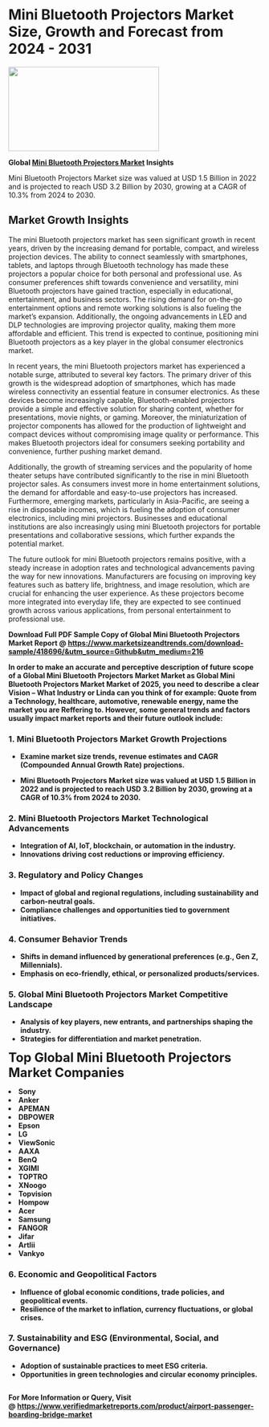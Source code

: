 <H1>Mini Bluetooth Projectors Market Size, Growth and Forecast from 2024 - 2031</H1><img class="aligncenter size-medium wp-image-584254" src="https://thirdeyenews.in/wp-content/uploads/2024/09/Global-Market-Research-300x168.jpeg" alt="" width="300" height="168" /><p><strong>Global&nbsp;<a href="https://www.marketsizeandtrends.com/download-sample/418696/&amp;utm_source=Github&utm_medium=216">Mini Bluetooth Projectors Market</a> Insights</strong></p><p>Mini Bluetooth Projectors Market size was valued at USD 1.5 Billion in 2022 and is projected to reach USD 3.2 Billion by 2030, growing at a CAGR of 10.3% from 2024 to 2030.</p><p><h2>Market Growth Insights</h2> <p>The mini Bluetooth projectors market has seen significant growth in recent years, driven by the increasing demand for portable, compact, and wireless projection devices. The ability to connect seamlessly with smartphones, tablets, and laptops through Bluetooth technology has made these projectors a popular choice for both personal and professional use. As consumer preferences shift towards convenience and versatility, mini Bluetooth projectors have gained traction, especially in educational, entertainment, and business sectors. The rising demand for on-the-go entertainment options and remote working solutions is also fueling the market’s expansion. Additionally, the ongoing advancements in LED and DLP technologies are improving projector quality, making them more affordable and efficient. This trend is expected to continue, positioning mini Bluetooth projectors as a key player in the global consumer electronics market.</p> <p><strong></strong></p> <p>In recent years, the mini Bluetooth projectors market has experienced a notable surge, attributed to several key factors. The primary driver of this growth is the widespread adoption of smartphones, which has made wireless connectivity an essential feature in consumer electronics. As these devices become increasingly capable, Bluetooth-enabled projectors provide a simple and effective solution for sharing content, whether for presentations, movie nights, or gaming. Moreover, the miniaturization of projector components has allowed for the production of lightweight and compact devices without compromising image quality or performance. This makes Bluetooth projectors ideal for consumers seeking portability and convenience, further pushing market demand.</p> <p>Additionally, the growth of streaming services and the popularity of home theater setups have contributed significantly to the rise in mini Bluetooth projector sales. As consumers invest more in home entertainment solutions, the demand for affordable and easy-to-use projectors has increased. Furthermore, emerging markets, particularly in Asia-Pacific, are seeing a rise in disposable incomes, which is fueling the adoption of consumer electronics, including mini projectors. Businesses and educational institutions are also increasingly using mini Bluetooth projectors for portable presentations and collaborative sessions, which further expands the potential market.</p> <p>The future outlook for mini Bluetooth projectors remains positive, with a steady increase in adoption rates and technological advancements paving the way for new innovations. Manufacturers are focusing on improving key features such as battery life, brightness, and image resolution, which are crucial for enhancing the user experience. As these projectors become more integrated into everyday life, they are expected to see continued growth across various applications, from personal entertainment to professional use.</p> <p><strong></p><p><span class=""><strong>Download Full PDF Sample Copy of Global Mini Bluetooth Projectors Market Report</strong> @ <a href="https://www.marketsizeandtrends.com/download-sample/418696/&amp;utm_source=Github&utm_medium=216" target="_blank">https://www.marketsizeandtrends.com/download-sample/418696/&amp;utm_source=Github&utm_medium=216</a></span></p><p>In order to make an accurate and perceptive description of future scope of a Global&nbsp;Mini Bluetooth Projectors Market Market as Global&nbsp;Mini Bluetooth Projectors Market Market of 2025, you need to describe a clear Vision &ndash; What Industry or Linda can you think of for example: Quote from a Technology, healthcare, automotive, renewable energy, name the market you are Reffering to. However, some general trends and factors usually impact market reports and their future outlook include:</p><h3>1.&nbsp;<strong>Mini Bluetooth Projectors Market Growth Projections</strong></h3><ul><li>Examine market size trends, revenue estimates and CAGR (Compounded Annual Growth Rate) projections.</li><li><p>Mini Bluetooth Projectors Market size was valued at USD 1.5 Billion in 2022 and is projected to reach USD 3.2 Billion by 2030, growing at a CAGR of 10.3% from 2024 to 2030.</p></li></ul><h3>2.&nbsp;<strong>Mini Bluetooth Projectors Market Technological Advancements</strong></h3><ul><li>Integration of AI, IoT, blockchain, or automation in the industry.</li><li>Innovations driving cost reductions or improving efficiency.</li></ul><h3>3.&nbsp;<strong>Regulatory and Policy Changes</strong></h3><ul><li>Impact of global and regional regulations, including sustainability and carbon-neutral goals.</li><li>Compliance challenges and opportunities tied to government initiatives.</li></ul><h3>4.&nbsp;<strong>Consumer Behavior Trends</strong></h3><ul><li>Shifts in demand influenced by generational preferences (e.g., Gen Z, Millennials).</li><li>Emphasis on eco-friendly, ethical, or personalized products/services.</li></ul><h3>5.&nbsp;<strong>Global Mini Bluetooth Projectors Market Competitive Landscape</strong></h3><ul><li>Analysis of key players, new entrants, and partnerships shaping the industry.</li><li>Strategies for differentiation and market penetration.</li></ul><p data-pm-slice="1 1 []"><span style="color: inherit; font-family: inherit; font-size: 25px;">Top Global Mini Bluetooth Projectors Market Companies</span></p><div class="" data-test-id=""><p><li>Sony</li><li> Anker</li><li> APEMAN</li><li> DBPOWER</li><li> Epson</li><li> LG</li><li> ViewSonic</li><li> AAXA</li><li> BenQ</li><li> XGIMI</li><li> TOPTRO</li><li> XNoogo</li><li> Topvision</li><li> Hompow</li><li> Acer</li><li> Samsung</li><li> FANGOR</li><li> Jifar</li><li> Artlii</li><li> Vankyo</li></p></div><h3>6.&nbsp;<strong>Economic and Geopolitical Factors</strong></h3><ul><li>Influence of global economic conditions, trade policies, and geopolitical events.</li><li>Resilience of the market to inflation, currency fluctuations, or global crises.</li></ul><h3>7.&nbsp;<strong>Sustainability and ESG (Environmental, Social, and Governance)</strong></h3><ul><li>Adoption of sustainable practices to meet ESG criteria.</li><li>Opportunities in green technologies and circular economy principles.</li></ul><h2><strong style="font-size: 14px;">For More Information or Query, Visit @&nbsp;</strong><a style="background-color: #ffffff; font-size: 14px;" href="https://www.marketsizeandtrends.com/report/mini-bluetooth-projectors-market/" target="_blank">https://www.verifiedmarketreports.com/product/airport-passenger-boarding-bridge-market</a></h2>
